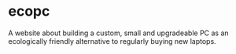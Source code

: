 # ecopc
A website about building a custom, small and upgradeable PC as an ecologically friendly alternative to regularly buying new laptops.

